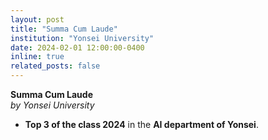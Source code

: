 ```yaml
---
layout: post
title: "Summa Cum Laude"
institution: "Yonsei University"
date: 2024-02-01 12:00:00-0400
inline: true
related_posts: false
---
```


**Summa Cum Laude**  
*by Yonsei University*  

- **Top 3 of the class 2024** in the **AI department of Yonsei**.

